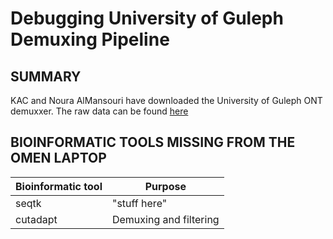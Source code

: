 # Debugging University of Guleph Demuxing Pipeline

## SUMMARY
KAC and Noura AlMansouri have downloaded the University of Guleph ONT demuxxer. The raw data can be found [here](https://datadryad.org/stash/dataset/doi:10.5061/dryad.41ns1rnp1#readme)

## BIOINFORMATIC TOOLS MISSING FROM THE OMEN LAPTOP
| Bioinformatic tool    | Purpose |
| -------- | ------- |
| seqtk  | "stuff here"   |
| cutadapt  | Demuxing and filtering   |
